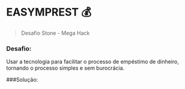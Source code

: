 # EASYMPREST    :moneybag:
> Desafio Stone - Mega Hack

### Desafio:
Usar a tecnologia para facilitar o processo de empéstimo de dinheiro, 
tornando o processo simples e sem burocrácia.

###Solução: 
